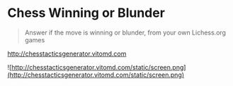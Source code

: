 # Chess Winning or Blunder

> Answer if the move is winning or blunder, from your own Lichess.org games

http://chesstacticsgenerator.vitomd.com

![http://chesstacticsgenerator.vitomd.com/static/screen.png](http://chesstacticsgenerator.vitomd.com/static/screen.png)
